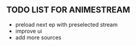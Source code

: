 ## TODO LIST FOR ANIMESTREAM

- preload next ep with preselected stream
- improve ui
- add more sources
